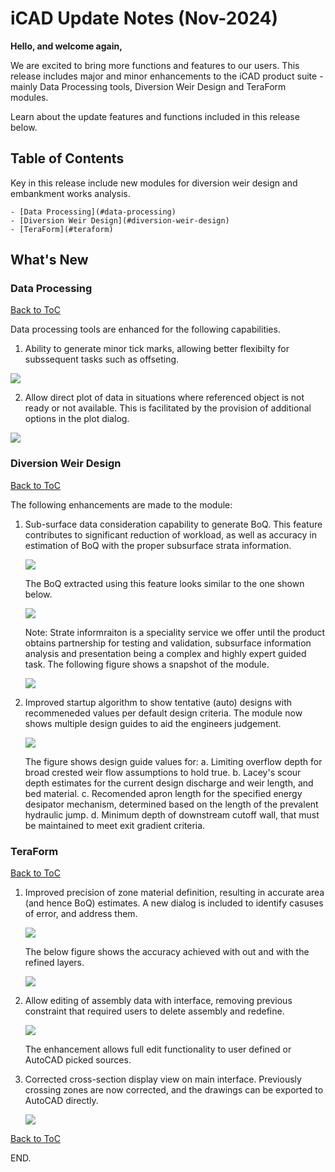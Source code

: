 # iCAD Update Notes (Nov-2024)


**Hello, and welcome again,** 

We are excited to bring more functions and features to our users. This release includes major and minor enhancements to the iCAD product suite - mainly Data Processing tools, Diversion Weir Design and TeraForm modules.

Learn about the update features and functions included in this release below.




## Table of Contents

Key in this release include new modules for diversion weir design and embankment works analysis.

<!--TOC-->
    - [Data Processing](#data-processing)
    - [Diversion Weir Design](#diversion-weir-design)
    - [TeraForm](#teraform)
<!--/TOC-->


## What's New

### Data Processing
[Back to ToC](#table-of-contents)

Data processing tools are enhanced for the following capabilities.

1. Ability to generate minor tick marks, allowing better flexibilty for subssequent tasks such as offseting.

<img src="./media/Image 001.png">


2. Allow direct plot of data in situations where referenced object is not ready or not available. This is facilitated by the provision of additional options in the plot dialog.

<img src="./media/Image 002.png">


### Diversion Weir Design
[Back to ToC](#table-of-contents)

The following enhancements are made to the module:

1. Sub-surface data consideration capability to generate BoQ. This feature contributes to significant reduction of workload, as well as accuracy in estimation of BoQ with the proper subsurface strata information.

    <img src="./media/Image 004.png">


    The BoQ extracted using this feature looks similar to the one shown below.

    <img src="./media/Image 006.png">


    Note: Strate informraiton is a speciality service we offer until the product obtains partnership for testing and validation, subsurface information analysis and presentation being a complex and highly expert guided task. The following figure shows a snapshot of the module.

    <img src="./media/Image 005.png">



1. Improved startup algorithm to show tentative (auto) designs with recommeneded values per default design criteria. The module now shows multiple design guides to aid the engineers judgement.

    <img src="./media/Image 003.png">


    The figure shows design guide values for:
    a. Limiting overflow depth for broad crested weir flow assumptions to hold true.
    b. Lacey's scour depth estimates for the current design discharge and weir length, and bed material.
    c. Recomended apron length for the specified energy desipator mechanism, determined based on the length of the prevalent hydraulic jump.
    d. Minimum depth of downstream cutoff wall, that must be maintained to meet exit gradient criteria.



### TeraForm
[Back to ToC](#table-of-contents)

1. Improved precision of zone material definition, resulting in accurate area (and hence BoQ) estimates. A new dialog is included to identify casuses of error, and address them.

     <img src="./media/Image 007.png">
    
    The below figure shows the accuracy achieved with out and with the refined layers.

     <img src="./media/Image 008.png">

1. Allow editing of assembly data with interface, removing previous constraint that required users to delete assembly and redefine.

     <img src="./media/Image 009.png">

     The enhancement allows full edit functionality to user defined or AutoCAD picked sources.

1. Corrected cross-section display view on main interface. Previously crossing zones are now corrected, and the drawings can be exported to AutoCAD directly.

     <img src="./media/Image 010.png">




[Back to ToC](#table-of-contents)

END.